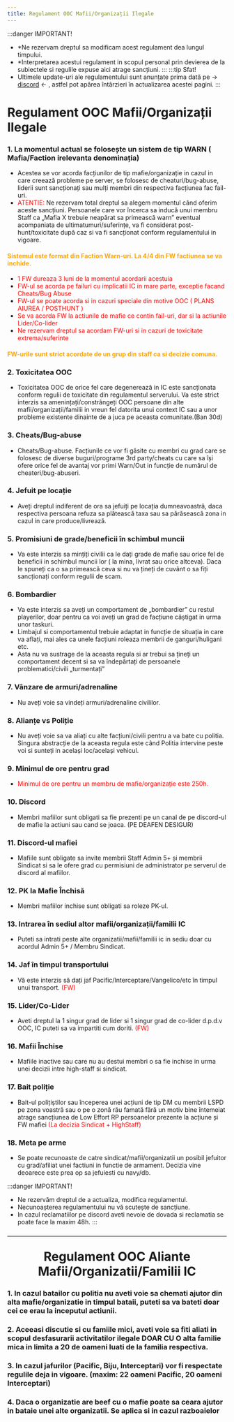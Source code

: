 ```yaml
---
title: Regulament OOC Mafii/Organizații Ilegale
--- 
```


:::danger IMPORTANT!
- *Ne rezervam dreptul sa modificam acest regulament dea lungul timpului.
- *Interpretarea acestui regulament in scopul personal prin devierea de la subiectele si regulile expuse aici atrage sancțiuni.
:::
:::tip Sfat!
- Ultimele update-uri ale regulamentului sunt anunțate prima dată pe -> [discord](https://discord.gg/furyro) <- , astfel pot apărea întârzieri în actualizarea acestei pagini.
:::

# <span class="title-font"> Regulament OOC Mafii/Organizații Ilegale </span>

### <span class="header-font"> 1. La momentul actual se folosește un sistem de tip WARN ( Mafia/Faction irelevanta denominația)</span>
- Acestea se vor acorda facțiunilor de tip mafie/organizație in cazul in care creează probleme pe server, se folosesc de cheaturi/bug-abuse, liderii sunt sancționați sau mulți membri din respectiva facțiunea fac fail-uri.
- <span style="color:red">ATENTIE:</span> Ne rezervam total dreptul sa alegem momentul când oferim aceste sancțiuni. Persoanele care vor încerca sa inducă unui membru Staff ca „Mafia X trebuie neapărat sa primească warn” eventual acompaniata de ultimatumuri/suferințe, va fi considerat post-hunt/toxicitate după caz si va fi sancționat conform regulamentului in vigoare.

#### <span style="color:orange">Sistemul este format din Faction Warn-uri. La 4/4 din FW factiunea se va inchide.</span>
- <span style="color:red">1 FW dureaza 3 luni de la momentul acordarii acestuia</span>
- <span style="color:red">FW-ul se acorda pe failuri cu implicatii IC in mare parte, exceptie facand Cheats/Bug Abuse</span>
- <span style="color:red">FW-ul se poate acorda si in cazuri speciale din motive OOC ( PLANS AIUREA / POSTHUNT )</span>
- <span style="color:red">Se va acorda FW la actiunile de mafie ce contin fail-uri, dar si la actiunile Lider/Co-lider</span>
- <span style="color:red">Ne rezervam dreptul sa acordam FW-uri si in cazuri de toxicitate extrema/suferinte</span>

#### <span style="color:orange">FW-urile sunt strict acordate de un grup din staff ca si decizie comuna.</span>

### <span class="header-font"> 2. Toxicitatea OOC </span>
- Toxicitatea OOC de orice fel care degenerează in IC este sancționata conform regulii de toxicitate din regulamentul serverului. Va este strict interzis sa amenințați/constrângeți OOC persoane din alte mafii/organizații/familii in vreun fel datorita unui context IC sau a unor probleme existente dinainte de a juca pe aceasta comunitate.(Ban 30d)

### <span class="header-font"> 3. Cheats/Bug-abuse </span>
- Cheats/Bug-abuse. Facțiunile ce vor fi găsite cu membri cu grad care se folosesc de diverse buguri/programe 3rd party/cheats cu care sa își ofere orice fel de avantaj vor primi Warn/Out in funcție de numărul de cheateri/bug-abuseri.

### <span class="header-font"> 4. Jefuit pe locație </span>
- Aveți dreptul indiferent de ora sa jefuiți pe locația dumneavoastră, daca respectiva persoana refuza sa plătească taxa sau sa părăsească zona in cazul in care produce/livrează.

### <span class="header-font"> 5. Promisiuni de grade/beneficii în schimbul muncii </span>
- Va este interzis sa mințiți civilii ca le dați grade de mafie sau orice fel de beneficii in schimbul muncii lor ( la mina, livrat sau orice altceva). Daca le spuneți ca o sa primească ceva si nu va țineți de cuvânt o sa fiți sancționați conform regulii de scam.

### <span class="header-font"> 6. Bombardier </span>
-  Va este interzis sa aveți un comportament de „bombardier” cu restul playerilor, doar pentru ca voi aveți un grad de facțiune câștigat in urma unor taskuri. 
- Limbajul si comportamentul trebuie adaptat in funcție de situația in care va aflați, mai ales ca unele facțiuni roleaza membrii de ganguri/huligani etc. 
- Asta nu va sustrage de la aceasta regula si ar trebui sa țineți un comportament decent si sa va îndepărtați de persoanele problematici/civili „turmentați”

### <span class="header-font"> 7. Vânzare de armuri/adrenaline </span>
- Nu aveți voie sa vindeți armuri/adrenaline civililor.

### <span class="header-font"> 8. Alianțe vs Poliție</span>
- Nu aveți voie sa va aliați cu alte facțiuni/civili pentru a va bate cu politia. Singura abstracție de la aceasta regula este când Politia intervine peste voi si sunteți in același loc/același vehicul.

### <span class="header-font"> 9. Minimul de ore pentru grad </span>
- <span style="color:red">Minimul de ore pentru un membru de mafie/organizație este 250h.</span>

### <span class="header-font"> 10. Discord </span>
- Membri mafiilor sunt obligati sa fie prezenti pe un canal de pe discord-ul de mafie la actiuni sau cand se joaca. (PE DEAFEN DESIGUR)

### <span class="header-font"> 11. Discord-ul mafiei </span>
- Mafiile sunt obligate sa invite membrii Staff Admin 5+ și membrii Sindicat si sa le ofere grad cu permisiuni de administrator pe serverul de discord al mafiilor.

### <span class="header-font"> 12. PK la Mafie Închisă </span>
- Membri mafiilor inchise sunt obligati sa roleze PK-ul.

### <span class="header-font"> 13. Intrarea în sediul altor mafii/organizații/familii IC </span>
- Puteti sa intrati peste alte organizatii/mafii/familii ic in sediu doar cu acordul Admin 5+ / Membru Sindicat. 

### <span class="header-font"> 14. Jaf în timpul transportului </span>
- Vă este interzis să dați jaf Pacific/Interceptare/Vangelico/etc în timpul unui transport. <span style="color:red">(FW)</span> 

### <span class="header-font"> 15. Lider/Co-Lider </span>
- Aveti dreptul la 1 singur grad de lider si 1 singur grad de co-lider d.p.d.v OOC, IC puteti sa va impartiti cum doriti. <span style="color:red">(FW)</span> 

<!---### <span class="header-font"> 16. Graffiti </span>
- Dupa ce va bateti la graffiti va este interzis sa ridicati oameni/luati dupa ei daca nu sunt de la voi din factiune. <span style="color:red">(FW)</span> 
- Nu aveti voie sa dati graffiti fara sa il terminati, doar pentru a face bait altor organizatii/mafii pe zona.-->

### <span class="header-font"> 16. Mafii Închise</span>
- Mafiile inactive sau care nu au destui membri o sa fie inchise in urma unei decizii intre high-staff si sindicat.

### <span class="header-font"> 17. Bait poliție </span>
- Bait-ul polițiștilor sau începerea unei acțiuni de tip DM cu membrii LSPD pe zona voastră sau o pe o zonă rău famată fără un motiv bine întemeiat atrage sancțiunea de Low Effort RP persoanelor prezente la acțiune și FW mafiei <span style="color:red">(La decizia Sindicat + HighStaff)</span>

### <span class="header-font"> 18. Meta pe arme </span>

- Se poate recunoaste de catre sindicat/mafii/organizatii un posibil jefuitor cu grad/afiliat unei factiuni in functie de armament. Decizia vine deoarece este prea op sa jefuiesti cu navy/db.

:::danger IMPORTANT!
- Ne rezervăm dreptul de a actualiza, modifica regulamentul.
- Necunoașterea regulamentului nu vă scutește de sancțiune.
- In cazul reclamatiilor pe discord aveti nevoie de dovada si reclamatia se poate face la maxim 48h.
:::
<hr style="transform: translateY(10px)"/>

# <center> Regulament OOC Aliante Mafii/Organizatii/Familii IC </center>

### 1. In cazul batailor cu politia nu aveti voie sa chemati ajutor din alta mafie/organizatie in timpul bataii, puteti sa va bateti doar cei ce erau la inceputul actiunii.
### 2. Aceeasi discutie si cu famiile mici, aveti voie sa fiti aliati in scopul desfasurarii activitatilor ilegale DOAR CU O alta familie mica in limita a 20 de oameni luati de la familia respectiva.
### 3. In cazul jafurilor (Pacific, Biju, Interceptari) vor fi respectate regulile deja in vigoare. (maxim: 22 oameni Pacific, 20 oameni Interceptari)
### 4. Daca o organizatie are beef cu o mafie poate sa ceara ajutor in bataie unei alte organizatii. Se aplica si in cazul razboaielor
<!---:::danger IMPORTANT !
### 5. Nu aveti voie cu aliante la graffiti
:::-->
